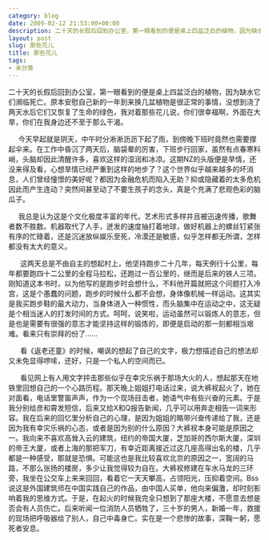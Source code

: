 ```yaml
---
category: blog
date: 2009-02-12 21:53:00+00:00
description: 二十天的长假后回到办公室，第一眼看到的便是桌上四盆泛白的植物，因为缺水它们濒临死
layout: post
slug: 那些花儿
title: 那些花儿
tags:
- 未分类
---
```


二十天的长假后回到办公室，第一眼看到的便是桌上四盆泛白的植物，因为缺水它们濒临死亡。原本安慰自己新的一年到来换几盆植物是很正常的事情，没想到浇了两天水后它们又恢复了生命的绿色，我对着那些花儿说，你们很幸福啊，外面在大旱，你们在我身边还不至于那么干渴。  
  
     今天早起就是阴天，中午时分淅淅沥沥下起了雨，到傍晚下班时竟然也需要撑起伞来。在工作中昏沉了两天后，脑袋晕的厉害，下班步行回家，虽然有点春寒料峭，头脑却因此清醒许多，喜欢这样的湿润和冰凉。这期NZ的头版便是旱情，还没来得及看，心想旱情已经严重到这样的地步了？这个世界似乎越来越多的坏消息，人们曾经憧憬的美好呢？都因为金融危机而陷入无助？抑或隐藏着的太多危机因此而产生连动？突然间甚至动了不要生孩子的念头，真是个充满了悲观色彩的脑瓜子。  
  
     我总是认为这是个文化极度丰富的年代，艺术形式多样并且被迅速传播，歌舞者数不胜数。机器取代了人手，迸发的速度抽打着地球，做好机器上的螺丝钉紧张有序的忙碌着，还是沉迷放纵娱乐至死，冷漠还是敏感，似乎怎样都无所谓，怎样都没有太大的意义。  
  
      这两天总是不由自主的想起村上，他坚持跑步二十几年，每天例行十公里，每年都要跑四十二公里的全程马拉松，还跑过一百公里的，继而是后来的铁人三项。刚知道这本书时，以为他写的是跑步时会想什么，不料他开篇就把这个问题打入冷宫，这是个愚蠢的问题，跑步的时候什么都不会想，身体像机械一样运动。这其实是我买跑步鞋的最大动力，当身体进入一种惯性，而头脑集中在运动之中，这无疑是个相当迷人的打发时间的方式。呵呵，说笑啦，运动虽然可以锻炼人的意志，但是也是需要有很强的意志才能坚持这样的锻炼的，即便是启动的那一刻都相当艰难。看来只有崇拜的份了……  
  
      看《返老还童》的时候，嘲讽的想起了自己的文字，极力想描述自己的想法却又未免显得啰嗦，还好，只是一个私人的空间而已。  
  
      看见网上有人用文字抨击那些似乎在幸灾乐祸于那场大火的人，想起那天在地铁里回想自己的一个心路历程。那天晚上姐姐打电话过来，说大裤衩起火了，她在对面看，电话里警笛声声，作为一个现场目击者，她语气中有些兴奋的元素。于是我分别给彦和霄发短信，后来又给X和Q报告新闻，几乎可以用奔走相告一词来形容。我在后来的回忆里分析自己的心理，是因为姐姐的略带兴奋传递给了我，还是因为我有幸灾乐祸的心态，或者是因为别的什么原因？大裤衩本身可能是原因之一。我向来不喜欢高耸入云的建筑，纽约的帝国大厦，芝加哥的西尔斯大厦，深圳的帝王大厦，或者上海的那把军刀，有幸近距离接近过这几座高得出名的楼，几乎都是一种感受，那就是恐惧。可能这也是我比较喜欢北京的原因之一，宽阔的马路，不那么张扬的楼房，多少让我觉得较为自在。大裤衩修建在车水马龙的三环旁，我坐在公交车上来来回回，看着它一天天攀高，占领阳光，压抑着空间。Bss说这是外国建筑师在中国实践自己的作品，由中国人买单，他向来偏激，却时刻影响着我的思维方式。于是，在起火的时候我完全只想到了那座大楼，不愿意去想是否会有人员伤亡。后来听闻一位消防人员牺牲了，三十岁的男人，新婚一年，救援的现场把呼吸器给了别人，自己中毒身亡。实在是一个悲惨的故事，深鞠一躬，愿死者安息。

